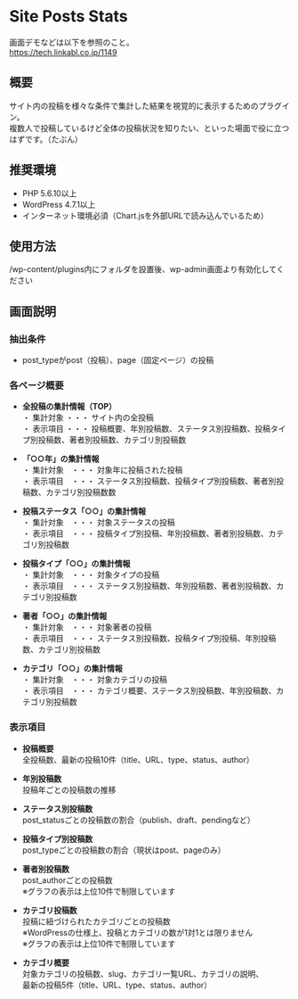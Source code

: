 # Site Posts Stats
画面デモなどは以下を参照のこと。  
<https://tech.linkabl.co.jp/1149>
## 概要
サイト内の投稿を様々な条件で集計した結果を視覚的に表示するためのプラグイン。  
複数人で投稿しているけど全体の投稿状況を知りたい、といった場面で役に立つはずです。（たぶん）
　　
## 推奨環境
- PHP 5.6.10以上
- WordPress 4.7.1以上
- インターネット環境必須（Chart.jsを外部URLで読み込んでいるため）

## 使用方法
/wp-content/plugins内にフォルダを設置後、wp-admin画面より有効化してください

## 画面説明
### 抽出条件
- post_typeがpost（投稿）、page（固定ページ）の投稿 

### 各ページ概要  
- __全投稿の集計情報（TOP）__  
・ 集計対象 ・・・ サイト内の全投稿  
・ 表示項目 ・・・ 投稿概要、年別投稿数、ステータス別投稿数、投稿タイプ別投稿数、著者別投稿数、カテゴリ別投稿数  

- __「○○年」の集計情報__  
・ 集計対象　・・・ 対象年に投稿された投稿  
・ 表示項目　・・・ ステータス別投稿数、投稿タイプ別投稿数、著者別投稿数、カテゴリ別投稿数数  

- __投稿ステータス「○○」の集計情報__  
・ 集計対象　・・・ 対象ステータスの投稿  
・ 表示項目　・・・ 投稿タイプ別投稿、年別投稿数、著者別投稿数、カテゴリ別投稿数  

- __投稿タイプ「○○」の集計情報__  
・ 集計対象　・・・ 対象タイプの投稿  
・ 表示項目　・・・ ステータス別投稿数、年別投稿数、著者別投稿数、カテゴリ別投稿数  

- __著者「○○」の集計情報__  
・ 集計対象　・・・ 対象著者の投稿  
・ 表示項目　・・・ ステータス別投稿数、投稿タイプ別投稿、年別投稿数、カテゴリ別投稿数  

- __カテゴリ「○○」の集計情報__  
・ 集計対象　・・・ 対象カテゴリの投稿  
・ 表示項目　・・・ カテゴリ概要、ステータス別投稿数、年別投稿数、カテゴリ別投稿数  

### 表示項目
- __投稿概要__  
全投稿数、最新の投稿10件（title、URL、type、status、author）  

- __年別投稿数__  
投稿年ごとの投稿数の推移

- __ステータス別投稿数__  
post_statusごとの投稿数の割合（publish、draft、pendingなど）

- __投稿タイプ別投稿数__  
post_typeごとの投稿数の割合（現状はpost、pageのみ）  

- __著者別投稿数__  
post_authorごとの投稿数  
※グラフの表示は上位10件で制限しています  

- __カテゴリ投稿数__  
投稿に紐づけられたカテゴリごとの投稿数  
※WordPressの仕様上、投稿とカテゴリの数が1対1とは限りません  
※グラフの表示は上位10件で制限しています  

- __カテゴリ概要__  
対象カテゴリの投稿数、slug、カテゴリ一覧URL、カテゴリの説明、  
最新の投稿5件（title、URL、type、status、author）  
